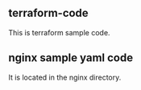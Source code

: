 ## terraform-code
This is terraform sample code.

## nginx sample yaml code
It is located in the nginx directory.
